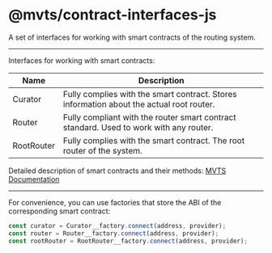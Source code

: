 # @mvts/contract-interfaces-js

A set of interfaces for working with smart contracts of the routing system.

***

Interfaces for working with smart contracts:

| Name       | Description                                                                              |
|------------|------------------------------------------------------------------------------------------|
| Curator    | Fully complies with the smart contract. Stores information about the actual root router. |
| Router     | Fully compliant with the router smart contract standard. Used to work with any router.   |
| RootRouter | Fully complies with the smart contract. The root router of the system.                   |

Detailed description of smart contracts and their methods: [MVTS Documentation](https://docs.mvts.io/smart-contracts)

***

For convenience, you can use factories that store the ABI of the corresponding smart contract:
```javascript
const curator = Curator__factory.connect(address, provider);
const router = Router__factory.connect(address, provider);
const rootRouter = RootRouter__factory.connect(address, provider);
```